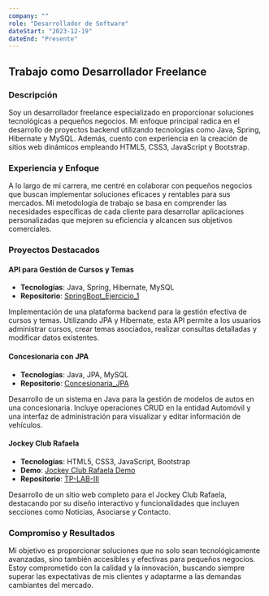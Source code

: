 ```yaml
---
company: ""
role: "Desarrollador de Software"
dateStart: "2023-12-19"
dateEnd: "Presente"
---
```

## Trabajo como Desarrollador Freelance

### Descripción

Soy un desarrollador freelance especializado en proporcionar soluciones tecnológicas a pequeños negocios. Mi enfoque principal radica en el desarrollo de proyectos backend utilizando tecnologías como Java, Spring, Hibernate y MySQL. Además, cuento con experiencia en la creación de sitios web dinámicos empleando HTML5, CSS3, JavaScript y Bootstrap.

### Experiencia y Enfoque

A lo largo de mi carrera, me centré en colaborar con pequeños negocios que buscan implementar soluciones eficaces y rentables para sus mercados. Mi metodología de trabajo se basa en comprender las necesidades específicas de cada cliente para desarrollar aplicaciones personalizadas que mejoren su eficiencia y alcancen sus objetivos comerciales.

### Proyectos Destacados

#### API para Gestión de Cursos y Temas

- **Tecnologías**: Java, Spring, Hibernate, MySQL
- **Repositorio**: [SpringBoot_Ejercicio_1](https://github.com/Mateo-404/SpringBoot_Ejercicio_1)

Implementación de una plataforma backend para la gestión efectiva de cursos y temas. Utilizando JPA y Hibernate, esta API permite a los usuarios administrar cursos, crear temas asociados, realizar consultas detalladas y modificar datos existentes.

#### Concesionaria con JPA

- **Tecnologías**: Java, JPA, MySQL
- **Repositorio**: [Concesionaria_JPA](https://github.com/Mateo-404/Consecionaria_JPA)

Desarrollo de un sistema en Java para la gestión de modelos de autos en una concesionaria. Incluye operaciones CRUD en la entidad Automóvil y una interfaz de administración para visualizar y editar información de vehículos.

#### Jockey Club Rafaela

- **Tecnologías**: HTML5, CSS3, JavaScript, Bootstrap
- **Demo**: [Jockey Club Rafaela Demo](https://mateo-404.github.io/TP-LAB-III/)
- **Repositorio**: [TP-LAB-III](https://github.com/Mateo-404/TP-LAB-III)

Desarrollo de un sitio web completo para el Jockey Club Rafaela, destacando por su diseño interactivo y funcionalidades que incluyen secciones como Noticias, Asociarse y Contacto.

### Compromiso y Resultados

Mi objetivo es proporcionar soluciones que no solo sean tecnológicamente avanzadas, sino también accesibles y efectivas para pequeños negocios. Estoy comprometido con la calidad y la innovación, buscando siempre superar las expectativas de mis clientes y adaptarme a las demandas cambiantes del mercado.


